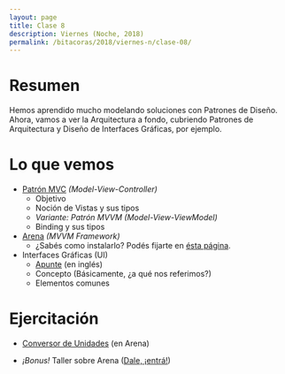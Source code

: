 ```yaml
---
layout: page
title: Clase 8
description: Viernes (Noche, 2018)
permalink: /bitacoras/2018/viernes-n/clase-08/
---
```


# Resumen

Hemos aprendido mucho modelando soluciones con Patrones de Diseño. 
Ahora, vamos a ver la Arquitectura a fondo, cubriendo Patrones de Arquitectura y Diseño de Interfaces Gráficas, por ejemplo.

# Lo que vemos

- [Patrón MVC](https://sites.google.com/site/programacionui/temario/02-disenio-UI/intro-a-ui-mvc) _(Model-View-Controller)_
    - Objetivo
    - Noción de Vistas y sus tipos
    - _Variante: Patrón MVVM (Model-View-ViewModel)_
    - Binding y sus tipos
- [Arena](https://sites.google.com/site/programacionui/temario/02-disenio-UI/arena-disclaimer) _(MVVM Framework)_
    - ¿Sabés como instalarlo? Podés fijarte en [ésta página](http://arena.uqbar-project.org).
- Interfaces Gráficas (UI)
    - [Apunte](http://worrydream.com/MagicInk/) (en inglés)
    - Concepto (Básicamente, ¿a qué nos referimos?)
    - Elementos comunes

# Ejercitación

- [Conversor de Unidades](https://github.com/uqbar-project/eg-conversor-arena-java) (en Arena)

- _¡Bonus!_ Taller sobre Arena ([Dale, ¡entrá!](https://docs.google.com/document/d/17EvP3IGEbdzhC-da-V2iV3OB6yU4qYXbMNbycu3maPo/edit))